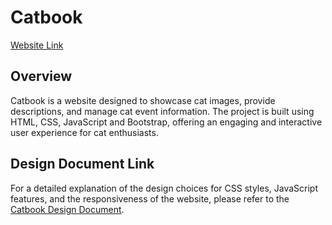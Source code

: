 # Catbook
[Website Link](https://nehag2005.github.io/Web-Tech2/)

## Overview

Catbook is a website designed to showcase cat images, provide descriptions, and manage cat event information. The project is built using HTML, CSS, JavaScript and Bootstrap, offering an engaging and interactive user experience for cat enthusiasts.

## Design Document Link 

For a detailed explanation of the design choices for CSS styles, JavaScript features, and the responsiveness of the website, please refer to the [Catbook Design Document](https://drive.google.com/file/d/1KewzgIW0kha-Ht2mqKWsd-82ZBBNrILI/view?usp=sharing).

